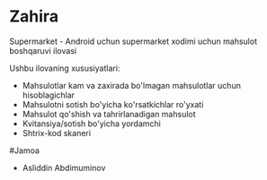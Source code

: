 # Zahira

Supermarket - Android uchun supermarket xodimi uchun mahsulot boshqaruvi ilovasi

Ushbu ilovaning xususiyatlari:
- Mahsulotlar kam va zaxirada bo'lmagan mahsulotlar uchun hisoblagichlar
- Mahsulotni sotish bo'yicha ko'rsatkichlar ro'yxati
- Mahsulot qo'shish va tahrirlanadigan mahsulot 
- Kvitansiya/sotish bo'yicha yordamchi
- Shtrix-kod skaneri

#Jamoa
- Asliddin Abdimuminov